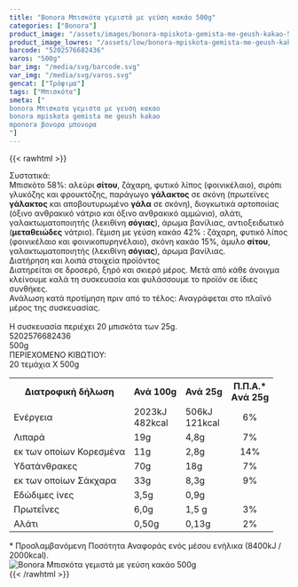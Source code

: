```yaml
---
title: "Bonora Μπισκότα γεμιστά με γεύση κακάο 500g"
categories: ["Bonora"]
product_image: "/assets/images/bonora-mpiskota-gemista-me-geush-kakao-500g.jpg"
product_image_lowres: "/assets/low/bonora-mpiskota-gemista-me-geush-kakao-500g.jpg"
barcode: "5202576682436"
varos: "500g"
bar_img: "/media/svg/barcode.svg"
var_img: "/media/svg/varos.svg"
gencat: ["Τρόφιμα"]
tags: ["Μπισκότα"]
smeta: ["
bonora Μπισκοτα γεμιστα με γευση κακαο
bonora mpiskota gemista me geush kakao
mponora βονορα μπονορα
"]
---
```

{{< rawhtml >}}

<div class="sload91"><div class="product"><div id="sistatika">Συστατικά:</div><div class="alltext">Μπισκότο 58%: αλεύρι <b>σίτου</b>, ζάχαρη, φυτικό λίπος (φοινικέλαιο), σιρόπι γλυκόζης και φρουκτόζης, παράγωγο <b>γάλακτος</b> σε σκόνη (πρωτεϊνες <b>γάλακτος</b> και αποβουτυρωμένο <b>γάλα</b> σε σκόνη), διογκωτικά αρτοποιίας (όξινο ανθρακικό νάτριο και όξινο ανθρακικό αμμώνιο), αλάτι, γαλακτωματοποιητής (λεκιθίνη <b>σόγιας</b>), άρωμα βανίλιας, αντιοξειδωτικό (<b>μεταθειώδες</b> νάτριο). Γέμιση με γεύση κακάο 42% : ζάχαρη, φυτικό λίπος (φοινικέλαιο και φοινικοπυρηνέλαιο), σκόνη κακάο 15%, άμυλο <b>σίτου</b>, γαλακτωματοποιητής (λεκιθίνη <b>σόγιας</b>), άρωμα βανίλιας.</div><div id="loipa">Διατήρηση και λοιπά στοιχεία προϊόντος</div><div class="alltext">Διατηρείται σε δροσερό, ξηρό και σκιερό μέρος. Μετά από κάθε άνοιγμα κλείνουμε καλά τη συσκευασία και φυλάσσουμε το προϊόν σε ίδιες συνθήκες.<br>Ανάλωση κατά προτίμηση πριν από το τέλος: Αναγράφεται στο πλαϊνό μέρος της συσκευασίας.<br><br>Η συσκευασία περιέχει 20 μπισκότα των 25g.</div><div id="barcode"><div id="barimage1"></div><span id="bartext">5202576682436</span></div><div id="varos"><div id="varosimage1"></div><span id="varostext">500g</span></div><div id="kivotio">ΠΕΡΙΕΧΟΜΕΝΟ ΚΙΒΩΤΙΟΥ:<br>20 τεμάχια Χ 500g</div><div class="tabout"><table id="diatable"><tbody><tr><th>Διατροφική δήλωση</th><th>Ανά 100g</th><th>Ανά 25g</th><th>Π.Π.Α.*<br>Aνά 25g</th></tr><tr><td class="texr2">Ενέργεια</td><td class="texr">2023kJ<br>482kcal</td><td class="texr">506kJ<br>121kcal</td><td class="texr" style="text-align:center">6%</td></tr><tr><td class="texr2">Λιπαρά</td><td class="texr">19g</td><td class="texr">4,8g</td><td class="texr" style="text-align:center">7%</td></tr><tr><td class="gray">εκ των οποίων Κορεσµένα</td><td class="gray2">11g</td><td class="gray2">2,8g</td><td class="gray2" style="text-align:center">14%</td></tr><tr><td class="texr2">Yδατάνθρακες</td><td class="texr">70g</td><td class="texr">18g</td><td class="texr" style="text-align:center">7%</td></tr><tr><td class="gray">εκ των οποίων Σάκχαρα</td><td class="gray2">33g</td><td class="gray2">8,3g</td><td class="gray2" style="text-align:center">9%</td></tr><tr><td class="texr2">Eδώδιμες ίνες</td><td class="texr">3,5g</td><td class="texr">0,9g</td><td class="texr" style="text-align:center"></td></tr><tr><td class="texr2">Πρωτεΐνες</td><td class="texr">6,0g</td><td class="texr">1,5 g</td><td class="texr" style="text-align:center">3%</td></tr><tr><td class="texr2">Αλάτι</td><td class="texr">0,50g</td><td class="texr">0,13g</td><td class="texr" style="text-align:center">2%</td></tr></tbody></table></div><div class="alltext">* Προσλαμβανόμενη Ποσότητα Αναφοράς ενός μέσου ενήλικα (8400kJ / 2000kcal).</div><div class="pimg"><img alt="Bonora Μπισκότα γεμιστά με γεύση κακάο 500g" title="Bonora Μπισκότα γεμιστά με γεύση κακάο 500g" src="/assets/images/bonora-mpiskota-gemista-me-geush-kakao-500g.jpg"></div></div></div>
{{< /rawhtml >}}


